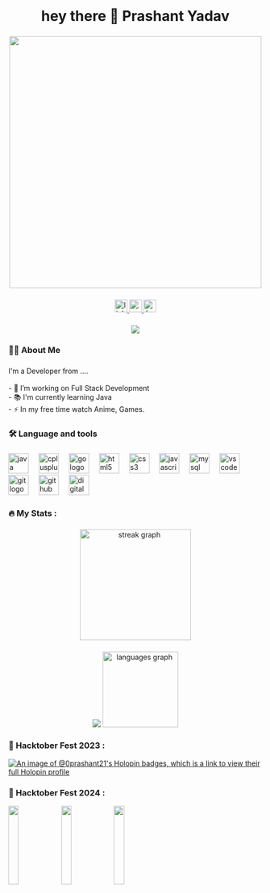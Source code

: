 <!---
- 👋 Hi, I’m @0Prashant21
- 👀 I’m interested in Ethical Hacking
- 🌱 I’m currently learning Python
- 💞️ I’m looking to collaborate on ...
- 📫 How to reach me 
--->
<!---
0Prashant21/0Prashant21 is a ✨ special ✨ repository because its `README.md` (this file) appears on your GitHub profile.
You can click the Preview link to take a look at your changes.
--->

<!---
[![An image of @0prashant21's Holopin badges, which is a link to view their full Holopin profile](https://holopin.me/0prashant21)](https://holopin.io/@0prashant21)
--->

<br clear="both">

<h1 align="center">hey there 👋 Prashant Yadav</h1>

###

<div align="center">
  <img height="500" src="https://images.playground.com/d6b70b1f165d4bac85ff7c9d698343df.jpeg"  />
</div>

###

<div align="center">
  <a href="https://www.linkedin.com/in/prashant-yadav-170892202/" target="_blank">
    <img src="https://img.shields.io/static/v1?message=LinkedIn&logo=linkedin&label=&color=0077B5&logoColor=white&labelColor=&style=for-the-badge" height="25" alt="linkedin logo"  />
  </a>
  <a href="https://mail.google.com/mail/u/0/?tab=rm&ogbl#inbox?compose=DmwnWrRpdTbGwbcJnjcqLNNjsnKGPxFGBTstwhfpbmmGJGfBMpFZLCCddCxDlzSHmwmRdBTFnsCq" target="_blank">
    <img src="https://img.shields.io/static/v1?message=Gmail&logo=gmail&label=&color=D14836&logoColor=white&labelColor=&style=for-the-badge" height="25" alt="gmail logo"  />
  </a>
  <img src="https://img.shields.io/static/v1?message=Ko-fi&logo=ko-fi&label=&color=F16061&logoColor=white&labelColor=&style=for-the-badge" height="25" alt="ko-fi logo"  />
</div>

###

<div align="center">
  <img src="https://profile-counter.glitch.me/0Prashant21/count.svg?"  />
</div>

###

<h3 align="left">👩‍💻  About Me</h3>

###

<p align="left">I'm a Developer from ....<br><br>- 🔭 I’m working on Full Stack Development<br>- 📚 I'm currently learning Java<br>- ⚡ In my free time watch Anime, Games.</p>

###

<h3 align="left">🛠 Language and tools</h3>

###

<div align="left">
  <img src="https://cdn.jsdelivr.net/gh/devicons/devicon/icons/java/java-original.svg" height="40" alt="java logo"  />
  <img width="12" />
  <img src="https://cdn.jsdelivr.net/gh/devicons/devicon/icons/cplusplus/cplusplus-original.svg" height="40" alt="cplusplus logo"  />
  <img width="12" />
  <img src="https://cdn.jsdelivr.net/gh/devicons/devicon/icons/go/go-original-wordmark.svg" height="40" alt="go logo"  />
  <img width="12" />
  <img src="https://cdn.jsdelivr.net/gh/devicons/devicon/icons/html5/html5-original.svg" height="40" alt="html5 logo"  />
  <img width="12" />
  <img src="https://cdn.jsdelivr.net/gh/devicons/devicon/icons/css3/css3-original.svg" height="40" alt="css3 logo"  />
  <img width="12" />
  <img src="https://cdn.jsdelivr.net/gh/devicons/devicon/icons/javascript/javascript-original.svg" height="40" alt="javascript logo"  />
  <img width="12" />
  <img src="https://cdn.jsdelivr.net/gh/devicons/devicon/icons/mysql/mysql-original.svg" height="40" alt="mysql logo"  />
  <img width="12" />
  <img src="https://cdn.jsdelivr.net/gh/devicons/devicon/icons/vscode/vscode-original.svg" height="40" alt="vscode logo"  />
  <img width="12" />
  <img src="https://cdn.jsdelivr.net/gh/devicons/devicon/icons/git/git-original.svg" height="40" alt="git logo"  />
  <img width="12" />
  <img src="https://cdn.jsdelivr.net/gh/devicons/devicon/icons/github/github-original.svg" height="40" alt="github logo"  />
  <img width="12" />
  <img src="https://cdn.jsdelivr.net/gh/devicons/devicon/icons/digitalocean/digitalocean-original.svg" height="40" alt="digitalocean logo"  />
</div>

###

<h3 align="left">🔥   My Stats :</h3>

###

<div align="center">
  <img src="https://streak-stats.demolab.com?user=0Prashant21&locale=en&mode=daily&theme=dark&hide_border=false&border_radius=5&order=3" height="220" alt="streak graph"  />
</div>

###

<div align="center">
<!--   <img src="https://github-readme-stats.vercel.app/api?username=0Prashant21&theme=dark&hide_border=true&include_all_commits=true&count_private=true&show_icons=true" height="150" alt="stats graph"  /> -->
  
  ![](https://github-readme-stats.vercel.app/api?username=0Prashant21&theme=dark&hide_border=true&include_all_commits=true&count_private=true&show_icons=true)
  <img src="https://github-readme-stats.vercel.app/api/top-langs?username=0Prashant21&locale=en&hide_title=false&layout=compact&card_width=320&langs_count=5&theme=dracula&hide_border=true&order=2" height="150" alt="languages graph"  />
</div>

###

<p align="left"></p>

###
<h3 align="left">👀   Hacktober Fest 2023 :</h3>

[![An image of @0prashant21's Holopin badges, which is a link to view their full Holopin profile](https://holopin.me/0prashant21)](https://holopin.io/@0prashant21)
###

<h3 align="left">👀   Hacktober Fest 2024 :</h3>
<div>
  <img src="https://assets.holopin.io/hf2024levels/level0-sloth-hello-0-0-0-0.webp" width="20%" height="20%" style="margin-right">
  <img src="https://assets.holopin.io/hf2024levels/level1-sloth-hello-tumbler-0-0-0.webp" width="20%" height="20%">
  <img src="https://assets.holopin.io/hf2024levels/level2-sloth-hello-tumbler-hoodie-0-0.webp" width="20%" height="20%">
</div>

###

